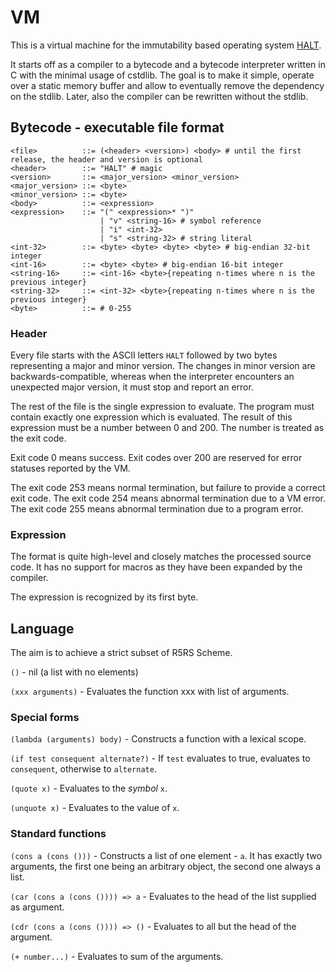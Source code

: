 # VM

This is a virtual machine for the immutability based operating system [HALT](https://github.com/augustl/halt).

It starts off as a compiler to a bytecode and a bytecode interpreter written in C with the minimal usage of
cstdlib. The goal is to make it simple, operate over a static memory buffer and allow to eventually remove the
dependency on the stdlib. Later, also the compiler can be rewritten without the stdlib.

## Bytecode - executable file format

    <file>          ::= (<header> <version>) <body> # until the first release, the header and version is optional
    <header>        ::= "HALT" # magic
    <version>       ::= <major_version> <minor_version>
    <major_version> ::= <byte>
    <minor_version> ::= <byte>
    <body>          ::= <expression>
    <expression>    ::= "(" <expression>* ")"
                        | "v" <string-16> # symbol reference
                        | "i" <int-32>
                        | "s" <string-32> # string literal
    <int-32>        ::= <byte> <byte> <byte> <byte> # big-endian 32-bit integer
    <int-16>        ::= <byte> <byte> # big-endian 16-bit integer
    <string-16>     ::= <int-16> <byte>{repeating n-times where n is the previous integer}
    <string-32>     ::= <int-32> <byte>{repeating n-times where n is the previous integer}
    <byte>          ::= # 0-255

### Header

Every file starts with the ASCII letters `HALT` followed by two bytes representing a major and minor version. The
changes in minor version are backwards-compatible, whereas when the interpreter encounters an unexpected major version,
it must stop and report an error.

The rest of the file is the single expression to evaluate. The program must contain exactly one expression which is
evaluated. The result of this expression must be a number between 0 and 200. The number is treated as the exit code.

Exit code 0 means success. Exit codes over 200 are reserved for error statuses reported by the VM.

The exit code 253 means normal termination, but failure to provide a correct exit code.
The exit code 254 means abnormal termination due to a VM error.
The exit code 255 means abnormal termination due to a program error.

### Expression

The format is quite high-level and closely matches the processed source code. It has no support for macros as they have
been expanded by the compiler.

The expression is recognized by its first byte.

## Language

The aim is to achieve a strict subset of R5RS Scheme.

`()` - nil (a list with no elements)

`(xxx arguments)` - Evaluates the function xxx with list of arguments.

### Special forms

`(lambda (arguments) body)` - Constructs a function with a lexical scope.

`(if test consequent alternate?)` - If `test` evaluates to true, evaluates to `consequent`, otherwise to `alternate`.

`(quote x)` - Evaluates to the _symbol_ `x`.

`(unquote x)` - Evaluates to the value of `x`.

### Standard functions

`(cons a (cons ()))` - Constructs a list of one element - `a`.
                       It has exactly two arguments, the first one being an arbitrary object, the second one always
                       a list.

`(car (cons a (cons ()))) => a`  - Evaluates to the head of the list supplied as argument.

`(cdr (cons a (cons ()))) => ()` - Evaluates to all but the head of the argument.

`(+ number...)` - Evaluates to sum of the arguments.
